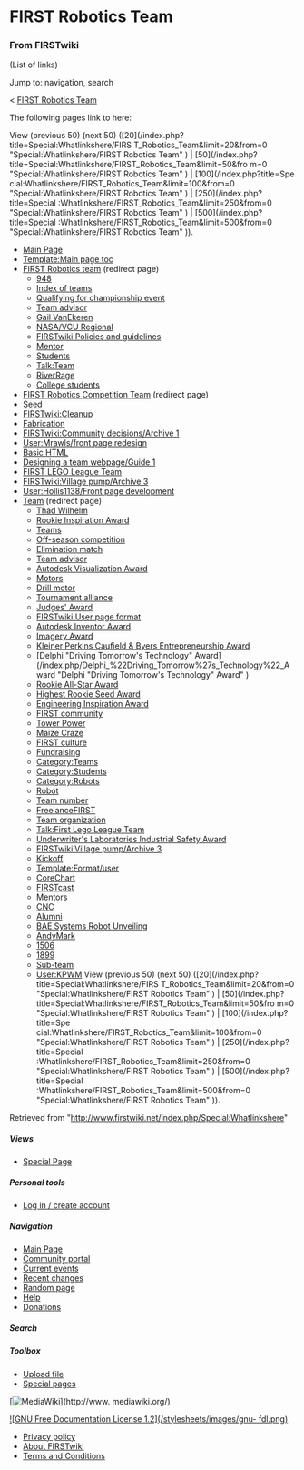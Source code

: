 # FIRST Robotics Team

### From FIRSTwiki

(List of links)

Jump to: navigation, search

&lt; [FIRST Robotics Team](/index.php?title=FIRST_Robotics_Team&redirect=no
"FIRST Robotics Team" )  

The following pages link to here:

View (previous 50) (next 50) ([20](/index.php?title=Special:Whatlinkshere/FIRS
T_Robotics_Team&limit=20&from=0 "Special:Whatlinkshere/FIRST Robotics Team" )
| [50](/index.php?title=Special:Whatlinkshere/FIRST_Robotics_Team&limit=50&fro
m=0 "Special:Whatlinkshere/FIRST Robotics Team" ) | [100](/index.php?title=Spe
cial:Whatlinkshere/FIRST_Robotics_Team&limit=100&from=0
"Special:Whatlinkshere/FIRST Robotics Team" ) | [250](/index.php?title=Special
:Whatlinkshere/FIRST_Robotics_Team&limit=250&from=0
"Special:Whatlinkshere/FIRST Robotics Team" ) | [500](/index.php?title=Special
:Whatlinkshere/FIRST_Robotics_Team&limit=500&from=0
"Special:Whatlinkshere/FIRST Robotics Team" )).

  * [Main Page](/index.php/Main_Page "Main Page" )
  * [Template:Main page toc](/index.php/Template:Main_page_toc "Template:Main page toc" )
  * [FIRST Robotics team](/index.php?title=FIRST_Robotics_team&redirect=no "FIRST Robotics team" ) (redirect page) 
    * [948](/index.php/948 "948" )
    * [Index of teams](/index.php/Index_of_teams "Index of teams" )
    * [Qualifying for championship event](/index.php/Qualifying_for_championship_event "Qualifying for championship event" )
    * [Team advisor](/index.php/Team_advisor "Team advisor" )
    * [Gail VanEkeren](/index.php/Gail_VanEkeren "Gail VanEkeren" )
    * [NASA/VCU Regional](/index.php/NASA/VCU_Regional "NASA/VCU Regional" )
    * [FIRSTwiki:Policies and guidelines](/index.php/FIRSTwiki:Policies_and_guidelines "FIRSTwiki:Policies and guidelines" )
    * [Mentor](/index.php/Mentor "Mentor" )
    * [Students](/index.php/Students "Students" )
    * [Talk:Team](/index.php/Talk:Team "Talk:Team" )
    * [RiverRage](/index.php/RiverRage "RiverRage" )
    * [College students](/index.php/College_students "College students" )
  * [FIRST Robotics Competition Team](/index.php?title=FIRST_Robotics_Competition_Team&redirect=no "FIRST Robotics Competition Team" ) (redirect page) 
  * [Seed](/index.php/Seed "Seed" )
  * [FIRSTwiki:Cleanup](/index.php/FIRSTwiki:Cleanup "FIRSTwiki:Cleanup" )
  * [Fabrication](/index.php/Fabrication "Fabrication" )
  * [FIRSTwiki:Community decisions/Archive 1](/index.php/FIRSTwiki:Community_decisions/Archive_1 "FIRSTwiki:Community decisions/Archive 1" )
  * [User:Mrawls/front page redesign](/index.php/User:Mrawls/front_page_redesign "User:Mrawls/front page redesign" )
  * [Basic HTML](/index.php/Basic_HTML "Basic HTML" )
  * [Designing a team webpage/Guide 1](/index.php/Designing_a_team_webpage/Guide_1 "Designing a team webpage/Guide 1" )
  * [FIRST LEGO League Team](/index.php/FIRST_LEGO_League_Team "FIRST LEGO League Team" )
  * [FIRSTwiki:Village pump/Archive 3](/index.php/FIRSTwiki:Village_pump/Archive_3 "FIRSTwiki:Village pump/Archive 3" )
  * [User:Hollis1138/Front page development](/index.php/User:Hollis1138/Front_page_development "User:Hollis1138/Front page development" )
  * [Team](/index.php?title=Team&redirect=no "Team" ) (redirect page) 
    * [Thad Wilhelm](/index.php/Thad_Wilhelm "Thad Wilhelm" )
    * [Rookie Inspiration Award](/index.php/Rookie_Inspiration_Award "Rookie Inspiration Award" )
    * [Teams](/index.php/Teams "Teams" )
    * [Off-season competition](/index.php/Off-season_competition "Off-season competition" )
    * [Elimination match](/index.php/Elimination_match "Elimination match" )
    * [Team advisor](/index.php/Team_advisor "Team advisor" )
    * [Autodesk Visualization Award](/index.php/Autodesk_Visualization_Award "Autodesk Visualization Award" )
    * [Motors](/index.php/Motors "Motors" )
    * [Drill motor](/index.php/Drill_motor "Drill motor" )
    * [Tournament alliance](/index.php/Tournament_alliance "Tournament alliance" )
    * [Judges' Award](/index.php/Judges%27_Award "Judges' Award" )
    * [FIRSTwiki:User page format](/index.php/FIRSTwiki:User_page_format "FIRSTwiki:User page format" )
    * [Autodesk Inventor Award](/index.php/Autodesk_Inventor_Award "Autodesk Inventor Award" )
    * [Imagery Award](/index.php/Imagery_Award "Imagery Award" )
    * [Kleiner Perkins Caufield &amp; Byers Entrepreneurship Award](/index.php/Kleiner_Perkins_Caufield_%26_Byers_Entrepreneurship_Award "Kleiner Perkins Caufield & Byers Entrepreneurship Award" )
    * [Delphi "Driving Tomorrow's Technology" Award](/index.php/Delphi_%22Driving_Tomorrow%27s_Technology%22_Award "Delphi "Driving Tomorrow's Technology" Award" )
    * [Rookie All-Star Award](/index.php/Rookie_All-Star_Award "Rookie All-Star Award" )
    * [Highest Rookie Seed Award](/index.php/Highest_Rookie_Seed_Award "Highest Rookie Seed Award" )
    * [Engineering Inspiration Award](/index.php/Engineering_Inspiration_Award "Engineering Inspiration Award" )
    * [FIRST community](/index.php/FIRST_community "FIRST community" )
    * [Tower Power](/index.php/Tower_Power "Tower Power" )
    * [Maize Craze](/index.php/Maize_Craze "Maize Craze" )
    * [FIRST culture](/index.php/FIRST_culture "FIRST culture" )
    * [Fundraising](/index.php/Fundraising "Fundraising" )
    * [Category:Teams](/index.php/Category:Teams "Category:Teams" )
    * [Category:Students](/index.php/Category:Students "Category:Students" )
    * [Category:Robots](/index.php/Category:Robots "Category:Robots" )
    * [Robot](/index.php/Robot "Robot" )
    * [Team number](/index.php/Team_number "Team number" )
    * [FreelanceFIRST](/index.php/FreelanceFIRST "FreelanceFIRST" )
    * [Team organization](/index.php/Team_organization "Team organization" )
    * [Talk:First Lego League Team](/index.php/Talk:First_Lego_League_Team "Talk:First Lego League Team" )
    * [Underwriter's Laboratories Industrial Safety Award](/index.php/Underwriter%27s_Laboratories_Industrial_Safety_Award "Underwriter's Laboratories Industrial Safety Award" )
    * [FIRSTwiki:Village pump/Archive 3](/index.php/FIRSTwiki:Village_pump/Archive_3 "FIRSTwiki:Village pump/Archive 3" )
    * [Kickoff](/index.php/Kickoff "Kickoff" )
    * [Template:Format/user](/index.php/Template:Format/user "Template:Format/user" )
    * [CoreChart](/index.php/CoreChart "CoreChart" )
    * [FIRSTcast](/index.php/FIRSTcast "FIRSTcast" )
    * [Mentors](/index.php/Mentors "Mentors" )
    * [CNC](/index.php/CNC "CNC" )
    * [Alumni](/index.php/Alumni "Alumni" )
    * [BAE Systems Robot Unveiling](/index.php/BAE_Systems_Robot_Unveiling "BAE Systems Robot Unveiling" )
    * [AndyMark](/index.php/AndyMark "AndyMark" )
    * [1506](/index.php/1506 "1506" )
    * [1899](/index.php/1899 "1899" )
    * [Sub-team](/index.php/Sub-team "Sub-team" )
    * [User:KPWM](/index.php/User:KPWM "User:KPWM" )
View (previous 50) (next 50) ([20](/index.php?title=Special:Whatlinkshere/FIRS
T_Robotics_Team&limit=20&from=0 "Special:Whatlinkshere/FIRST Robotics Team" )
| [50](/index.php?title=Special:Whatlinkshere/FIRST_Robotics_Team&limit=50&fro
m=0 "Special:Whatlinkshere/FIRST Robotics Team" ) | [100](/index.php?title=Spe
cial:Whatlinkshere/FIRST_Robotics_Team&limit=100&from=0
"Special:Whatlinkshere/FIRST Robotics Team" ) | [250](/index.php?title=Special
:Whatlinkshere/FIRST_Robotics_Team&limit=250&from=0
"Special:Whatlinkshere/FIRST Robotics Team" ) | [500](/index.php?title=Special
:Whatlinkshere/FIRST_Robotics_Team&limit=500&from=0
"Special:Whatlinkshere/FIRST Robotics Team" )).

Retrieved from "<http://www.firstwiki.net/index.php/Special:Whatlinkshere>"

##### Views

  * [Special Page](/index.php/Special:Whatlinkshere/FIRST_Robotics_Team)

##### Personal tools

  * [Log in / create account](/index.php?title=Special:Userlogin&returnto=Special:Whatlinkshere)

[](/index.php/Main_Page "Main Page" )

##### Navigation

  * [Main Page](/index.php/Main_Page)
  * [Community portal](/index.php/FIRSTwiki:Community_portal)
  * [Current events](/index.php/Current_events)
  * [Recent changes](/index.php/Special:Recentchanges)
  * [Random page](/index.php/Special:Random)
  * [Help](/index.php/Help:Contents)
  * [Donations](/index.php/FIRSTwiki:Site_support)

##### Search



##### Toolbox

  * [Upload file](/index.php/Special:Upload)
  * [Special pages](/index.php/Special:Specialpages)

[![MediaWiki](/skins/common/images/poweredby_mediawiki_88x31.png)](http://www.
mediawiki.org/)

[![GNU Free Documentation License 1.2](/stylesheets/images/gnu-
fdl.png)](http://www.gnu.org/copyleft/fdl.html)

  * [Privacy policy](/index.php/FIRSTwiki:Privacy_policy "FIRSTwiki:Privacy policy" )
  * [About FIRSTwiki](/index.php/FIRSTwiki:About "FIRSTwiki:About" )
  * [Terms and Conditions](/index.php/FIRSTwiki:Terms_and_conditions "FIRSTwiki:Terms and conditions" )

